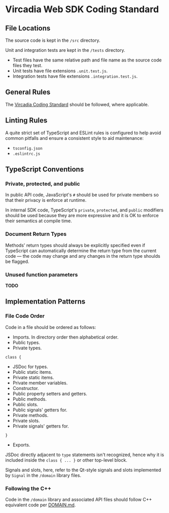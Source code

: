 
# Vircadia Web SDK Coding Standard


## File Locations

The source code is kept in the `/src` directory.

Unit and integration tests are kept in the `/tests` directory.
- Test files have the same relative path and file name as the source code files they test.
- Unit tests have file extensions `.unit.test.js`.
- Integration tests have file extensions `.integration.test.js`.


## General Rules

The [Vircadia Coding Standard](https://github.com/vircadia/vircadia/blob/master/CODING_STANDARD.md) should be followed, where
applicable.


## Linting Rules

A quite strict set of TypeScript and ESLint rules is configured to help avoid common pitfalls and ensure a consistent style to
aid maintenance:
- `tsconfig.json`
- `.eslintrc.js`


## TypeScript Conventions

### Private, protected, and public

In public API code, JavaScript's `#` should be used for private members so that their privacy is enforce at runtime.

In internal SDK code, TypeScript's `private`, `protected`, and `public` modifiers should be used because they are more
expressive and it is OK to enforce their semantics at compile time.

### Document Return Types

Methods' return types should always be explicitly specified even if TypeScript can automatically determine the return type from
the current code &mdash; the code may change and any changes in the return type shoulds be flagged.

### Unused function parameters

**TODO**


## Implementation Patterns

### File Code Order

Code in a file should be ordered as follows:
- Imports. In directory order then alphabetical order.
- Public types.
- Private types.

`class {`
- JSDoc for types.
- Public static items.
- Private static items.
- Private member variables.
- Constructor.
- Public property setters and getters.
- Public methods.
- Public slots.
- Public signals' getters for.
- Private methods.
- Private slots.
- Private signals' getters for.

`}`
- Exports.

JSDoc directly adjacent to `type` statements isn't recognized, hence why it is included inside the `class { ... }` or other
top-level block.

Signals and slots, here, refer to the Qt-style signals and slots implemented by `Signal` in the `/domain` library files.

### Following the C++

Code in the `/domain` library and associated API files should follow C++ equivalent code per
[DOMAIN.md](/src/domain/DOMAIN/md).
